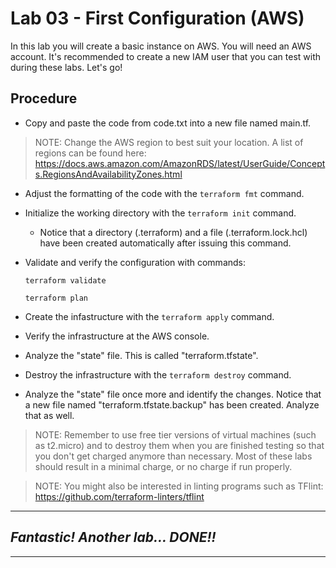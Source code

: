 # Lab 03 - First Configuration (AWS)
In this lab you will create a basic instance on AWS. You will need an AWS account. It's recommended to create a new IAM user that you can test with during these labs. Let's go!

## Procedure

- Copy and paste the code from code.txt into a new file named main.tf.

> NOTE: Change the AWS region to best suit your location. A list of regions can be found here: https://docs.aws.amazon.com/AmazonRDS/latest/UserGuide/Concepts.RegionsAndAvailabilityZones.html 

- Adjust the formatting of the code with the `terraform fmt` command.
- Initialize the working directory with the `terraform init` command.
  - Notice that a directory (.terraform) and a file (.terraform.lock.hcl) have been created automatically after issuing this command.
- Validate and verify the configuration with commands:

  `terraform validate`

  `terraform plan`

- Create the infastructure with the `terraform apply` command.
- Verify the infrastructure at the AWS console.
- Analyze the "state" file. This is called "terraform.tfstate".
- Destroy the infrastructure with the `terraform destroy` command.
- Analyze the "state" file once more and identify the changes. Notice that a new file named "terraform.tfstate.backup" has been created. Analyze that as well.

> NOTE: Remember to use free tier versions of virtual machines (such as t2.micro) and to destroy them when you are finished testing so that you don't get charged anymore than necessary. Most of these labs should result in a minimal charge, or no charge if run properly.

> NOTE: You might also be interested in linting programs such as TFlint: 
https://github.com/terraform-linters/tflint

---
## *Fantastic! Another lab... DONE!!*
---